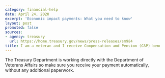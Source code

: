 ```yaml
---
category: financial-help
date: April 24, 2020
excerpt: 'Economic impact payments: What you need to know'
layout: post
promoted: false
sources:
- agency: treasury
  url: https://home.treasury.gov/news/press-releases/sm984
title: I am a veteran and I receive Compensation and Pension (C&P) benefits. Do I need to provide information to the IRS to receive my payment?
---
```


The Treasury Department is working directly with the Department of Veterans Affairs so make sure you receive your payment automatically, without any additional paperwork.